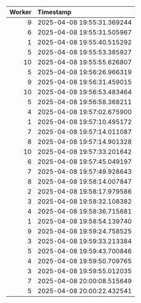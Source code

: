 |   Worker | Timestamp                  |
|---------:|:---------------------------|
|        9 | 2025-04-08 19:55:31.369244 |
|        6 | 2025-04-08 19:55:31.505967 |
|        1 | 2025-04-08 19:55:40.515292 |
|        5 | 2025-04-08 19:55:53.385927 |
|       10 | 2025-04-08 19:55:55.626807 |
|        5 | 2025-04-08 19:56:26.966319 |
|        9 | 2025-04-08 19:56:31.459015 |
|       10 | 2025-04-08 19:56:53.483464 |
|        5 | 2025-04-08 19:56:58.368211 |
|        4 | 2025-04-08 19:57:02.675900 |
|        1 | 2025-04-08 19:57:10.495172 |
|        7 | 2025-04-08 19:57:14.011087 |
|        8 | 2025-04-08 19:57:14.901328 |
|       10 | 2025-04-08 19:57:33.201642 |
|        6 | 2025-04-08 19:57:45.049197 |
|        7 | 2025-04-08 19:57:49.928643 |
|        8 | 2025-04-08 19:58:14.007847 |
|        2 | 2025-04-08 19:58:17.979586 |
|        3 | 2025-04-08 19:58:32.108382 |
|        4 | 2025-04-08 19:58:36.715681 |
|        1 | 2025-04-08 19:58:54.139740 |
|        9 | 2025-04-08 19:59:24.758525 |
|        3 | 2025-04-08 19:59:33.213384 |
|        5 | 2025-04-08 19:59:43.700846 |
|        4 | 2025-04-08 19:59:50.709765 |
|        3 | 2025-04-08 19:59:55.012035 |
|        7 | 2025-04-08 20:00:08.515649 |
|        5 | 2025-04-08 20:00:22.432541 |